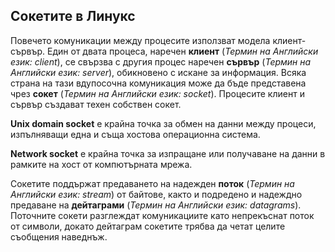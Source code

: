 ## Сокетите в Линукс

Повечето комуникации между процесите използват модела клиент-сървър. Един от двата процеса, наречен **клиент** (_Термин на Английски език: client_), се свързва с другия процес наречен **сървър** (_Термин на Английски език: server_), обикновено с искане за информация. Всяка страна на тази вдупосочна комуникация може да бъде представена чрез **сокет** (_Термин на Английски език: socket_). Процесите клиент и сървър създават техен собствен сокет.

**Unix domain socket** е крайна точка за обмен на данни между процеси, изпълняващи една и съща хостова операционна система.

**Network socket** е крайна точка за изпращане или получаване на данни в рамките на хост от компютърната мрежа.

Сокетите поддържат предаването на надежден **поток** (_Термин на Английски език: stream_) от байтове, както и подредено и надеждно предаване на **дейтаграми** (_Термин на Английски език: datagrams_). Поточните сокети разглеждат комуникациите като непрекъснат поток от символи, докато дейтаграм сокетите трябва да четат целите съобщения наведнъж.